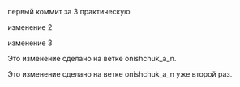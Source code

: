 первый коммит за 3 практическую

изменение 2

изменение 3

Это изменение сделано на ветке onishchuk_a_n.

Это изменение сделано на ветке onishchuk_a_n уже второй раз.

